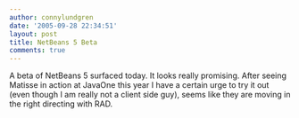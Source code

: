 ```yaml
---
author: connylundgren
date: '2005-09-28 22:34:51'
layout: post
title: NetBeans 5 Beta
comments: true
---
```


A beta of NetBeans 5 surfaced today. It looks really promising. After seeing
Matisse in action at JavaOne this year I have a certain urge to try it out
(even though I am really not a client side guy), seems like they are moving in
the right directing with RAD.

